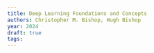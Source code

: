 ```yaml
---
title: Deep Learning Foundations and Concepts
authors: Christopher M. Bishop, Hugh Bishop
year: 2024
draft: true
tags:
---
```




